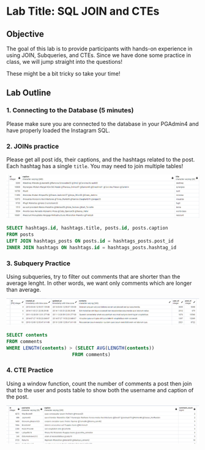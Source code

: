 # Lab Title: SQL JOIN and CTEs

## Objective
The goal of this lab is to provide participants with hands-on experience in using JOIN, Subqueries, and CTEs. Since we have done some practice in class, we will jump straight into the questions!

These might be a bit tricky so take your time! 

## Lab Outline

### 1. Connecting to the Database (5 minutes)
Please make sure you are connected to the database in your PGAdmin4 and have properly loaded the Instagram SQL.


### 2. JOINs practice

Please get all post ids, their captions, and the hashtags related to the post. Each hashtag has a single `title`. You may need to join multiple tables!

![Alt text](images\q1.png)
```sql
SELECT hashtags.id, hashtags.title, posts.id, posts.caption
FROM posts
LEFT JOIN hashtags_posts ON posts.id = hashtags_posts.post_id
INNER JOIN hashtags ON hashtags.id = hashtags_posts.hashtag_id
```

### 3. Subquery Practice

Using subqueries, try to filter out comments that are shorter than the average lenght. In other words, we want only comments which are longer than average.

![Alt text](images\q2.png)
```sql
SELECT contents
FROM comments
WHERE LENGTH(contents) > (SELECT AVG(LENGTH(contents))
						FROM comments)
```

### 4. CTE Practice

Using a window function, count the number of comments a post then join that to the user and posts table to show both the username and caption of the post.

![Alt text](images\q3.png)